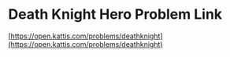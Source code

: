 # Death Knight Hero Problem Link
[https://open.kattis.com/problems/deathknight](https://open.kattis.com/problems/deathknight)